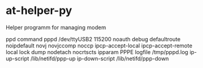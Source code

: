 # at-helper-py
Helper programm for managing modem


ppd command
pppd /dev/ttyUSB2 115200 noauth debug defaultroute noipdefault novj novjccomp noccp ipcp-accept-local ipcp-accept-remote local lock dump nodetach nocrtscts ipparam PPPE logfile /tmp/pppd.log ip-up-script /lib/netifd/ppp-up ip-down-script /lib/netifd/ppp-down
